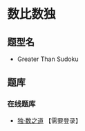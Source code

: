 # 数比数独
<!-- START doctoc generated TOC please keep comment here to allow auto update -->
<!-- DON'T EDIT THIS SECTION, INSTEAD RE-RUN doctoc TO UPDATE -->

<!-- END doctoc generated TOC please keep comment here to allow auto update -->

## 题型名

- Greater Than Sudoku

## 题库

### 在线题库

- [独·数之道](http://www.sudokufans.org.cn/lx/gt6.index.php) 【需要登录】
